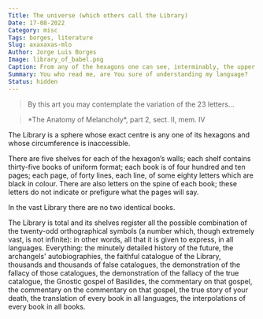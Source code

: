 ```yaml
---
Title: The universe (which others call the Library)
Date: 17-08-2022
Category: misc
Tags: borges, literature
Slug: axaxaxas-mlo
Author: Jorge Luis Borges
Image: library_of_babel.png
Caption: From any of the hexagons one can see, interminably, the upper and lower floors.
Summary: You who read me, are You sure of understanding my language?
Status: hidden
---
```


> By this art you may contemplate the variation of the 23 letters...

> <footer>*The Anatomy of Melancholy*, part 2, sect. II, mem. IV

The Library is a sphere whose exact centre is any one of its hexagons and whose circumference is inaccessible.

There are five shelves for each of the hexagon’s walls; each shelf contains thirty-five books of uniform format; each book is of four hundred and ten pages; each page, of forty lines, each line, of some eighty letters which are black in colour. There are also letters on the spine of each book; these letters do not indicate or prefigure what the pages will say. 

In the vast Library there are no two identical books.

The Library is total and its shelves register all the possible combination of the twenty-odd orthographical symbols (a number which, though extremely vast, is not infinite): in other words, all that it is given to express, in all languages. Everything: the minutely detailed history of the future, the archangels' autobiographies, the faithful catalogue of the Library, thousands and thousands of false catalogues, the demonstration of the fallacy of those catalogues, the demonstration of the fallacy of the true catalogue, the Gnostic gospel of Basilides, the commentary on that gospel, the commentary on the commentary on that gospel, the true story of your death, the translation of every book in all languages, the interpolations of every book in all books.
